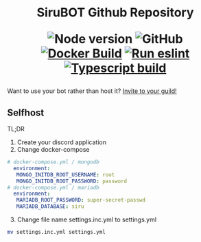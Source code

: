 <h1 align="center">
SiruBOT Github Repository

![Node version](https://img.shields.io/badge/node-%3E%3D16.9-brightgreen)
![GitHub](https://img.shields.io/github/license/SiruBOT/SiruBOT)
[![Docker Build](https://github.com/SiruBOT/SiruBOT/actions/workflows/docker-build.yml/badge.svg?branch=main)](https://github.com/SiruBOT/SiruBOT/actions/workflows/docker-build.yml)
[![Run eslint](https://github.com/SiruBOT/SiruBOT/actions/workflows/lint.yml/badge.svg?branch=main)](https://github.com/SiruBOT/SiruBOT/actions/workflows/lint.yml)
[![Typescript build](https://github.com/SiruBOT/SiruBOT/actions/workflows/node.js.yml/badge.svg?branch=main)](https://github.com/SiruBOT/SiruBOT/actions/workflows/node.js.yml)

</h1>

Want to use your bot rather than host it? [Invite to your guild!](https://discordapp.com/api/oauth2/authorize?client_id=426722888293548032&permissions=277062404416&scope=bot+applications.commands)

## Selfhost
 TL;DR
 1. Create your discord application
 2. Change docker-compose
 ```yml
 # docker-compose.yml / mongodb
   environment:
    MONGO_INITDB_ROOT_USERNAME: root
    MONGO_INITDB_ROOT_PASSWORD: password
 # docker-compose.yml / mariadb
   environment:
    MARIADB_ROOT_PASSWORD: super-secret-passwd
    MARIADB_DATABASE: siru
 ```
 3. Change file name settings.inc.yml to settings.yml
 ```sh
 mv settings.inc.yml settings.yml
 ```
